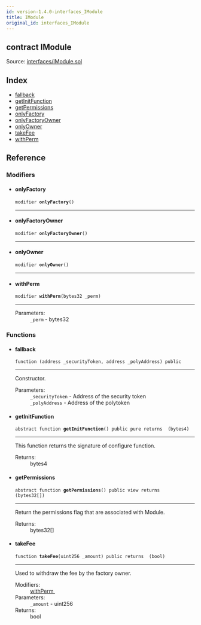 ```yaml
---
id: version-1.4.0-interfaces_IModule
title: IModule
original_id: interfaces_IModule
---
```


<div class="contract-doc"><div class="contract"><h2 class="contract-header"><span class="contract-kind">contract</span> IModule</h2><div class="source">Source: <a href="git+https://github.com/PolymathNetwork/polymath-core/blob/v1.4.0/contracts/interfaces/IModule.sol" target="_blank">interfaces/IModule.sol</a></div></div><div class="index"><h2>Index</h2><ul><li><a href="interfaces_IModule.html#">fallback</a></li><li><a href="interfaces_IModule.html#getInitFunction">getInitFunction</a></li><li><a href="interfaces_IModule.html#getPermissions">getPermissions</a></li><li><a href="interfaces_IModule.html#onlyFactory">onlyFactory</a></li><li><a href="interfaces_IModule.html#onlyFactoryOwner">onlyFactoryOwner</a></li><li><a href="interfaces_IModule.html#onlyOwner">onlyOwner</a></li><li><a href="interfaces_IModule.html#takeFee">takeFee</a></li><li><a href="interfaces_IModule.html#withPerm">withPerm</a></li></ul></div><div class="reference"><h2>Reference</h2><div class="modifiers"><h3>Modifiers</h3><ul><li><div class="item modifier"><span id="onlyFactory" class="anchor-marker"></span><h4 class="name">onlyFactory</h4><div class="body"><code class="signature">modifier <strong>onlyFactory</strong><span>() </span></code><hr/></div></div></li><li><div class="item modifier"><span id="onlyFactoryOwner" class="anchor-marker"></span><h4 class="name">onlyFactoryOwner</h4><div class="body"><code class="signature">modifier <strong>onlyFactoryOwner</strong><span>() </span></code><hr/></div></div></li><li><div class="item modifier"><span id="onlyOwner" class="anchor-marker"></span><h4 class="name">onlyOwner</h4><div class="body"><code class="signature">modifier <strong>onlyOwner</strong><span>() </span></code><hr/></div></div></li><li><div class="item modifier"><span id="withPerm" class="anchor-marker"></span><h4 class="name">withPerm</h4><div class="body"><code class="signature">modifier <strong>withPerm</strong><span>(bytes32 _perm) </span></code><hr/><dl><dt><span class="label-parameters">Parameters:</span></dt><dd><div><code>_perm</code> - bytes32</div></dd></dl></div></div></li></ul></div><div class="functions"><h3>Functions</h3><ul><li><div class="item function"><span id="fallback" class="anchor-marker"></span><h4 class="name">fallback</h4><div class="body"><code class="signature">function <strong></strong><span>(address _securityToken, address _polyAddress) </span><span>public </span></code><hr/><div class="description"><p>Constructor.</p></div><dl><dt><span class="label-parameters">Parameters:</span></dt><dd><div><code>_securityToken</code> - Address of the security token</div><div><code>_polyAddress</code> - Address of the polytoken</div></dd></dl></div></div></li><li><div class="item function"><span id="getInitFunction" class="anchor-marker"></span><h4 class="name">getInitFunction</h4><div class="body"><code class="signature"><span>abstract </span>function <strong>getInitFunction</strong><span>() </span><span>public </span><span>pure </span><span>returns  (bytes4) </span></code><hr/><div class="description"><p>This function returns the signature of configure function.</p></div><dl><dt><span class="label-return">Returns:</span></dt><dd>bytes4</dd></dl></div></div></li><li><div class="item function"><span id="getPermissions" class="anchor-marker"></span><h4 class="name">getPermissions</h4><div class="body"><code class="signature"><span>abstract </span>function <strong>getPermissions</strong><span>() </span><span>public </span><span>view </span><span>returns  (bytes32[]) </span></code><hr/><div class="description"><p>Return the permissions flag that are associated with Module.</p></div><dl><dt><span class="label-return">Returns:</span></dt><dd>bytes32[]</dd></dl></div></div></li><li><div class="item function"><span id="takeFee" class="anchor-marker"></span><h4 class="name">takeFee</h4><div class="body"><code class="signature">function <strong>takeFee</strong><span>(uint256 _amount) </span><span>public </span><span>returns  (bool) </span></code><hr/><div class="description"><p>Used to withdraw the fee by the factory owner.</p></div><dl><dt><span class="label-modifiers">Modifiers:</span></dt><dd><a href="interfaces_IModule.html#withPerm">withPerm </a></dd><dt><span class="label-parameters">Parameters:</span></dt><dd><div><code>_amount</code> - uint256</div></dd><dt><span class="label-return">Returns:</span></dt><dd>bool</dd></dl></div></div></li></ul></div></div></div>

